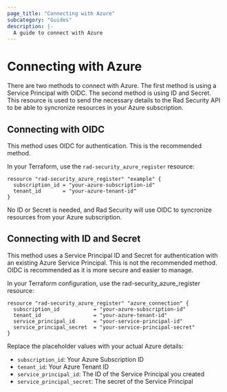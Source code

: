 ```yaml
---
page_title: "Connecting with Azure"
subcategory: "Guides"
description: |-
  A guide to connect with Azure
---
```


# Connecting with Azure

There are two methods to connect with Azure. The first method is using a Service Principal with OIDC. The second method is using ID and Secret. This resource is used to send the necessary details to the Rad Security API to be able to syncronize resources in your Azure subscription.

## Connecting with OIDC

This method uses OIDC for authentication. This is the recommended method.

In your Terraform, use the `rad-security_azure_register` resource:

```hcl
resource "rad-security_azure_register" "example" {
  subscription_id = "your-azure-subscription-id"
  tenant_id       = "your-azure-tenant-id"
}
```

No ID or Secret is needed, and Rad Security will use OIDC to syncronize resources from your Azure subscription.

## Connecting with ID and Secret

This method uses a Service Principal ID and Secret for authentication with an existing Azure Service Principal. This is not the recommended method. OIDC is recommended as it is more secure and easier to manage.

In your Terraform configuration, use the rad-security_azure_register resource:

```hcl
resource "rad-security_azure_register" "azure_connection" {
  subscription_id           = "your-azure-subscription-id"
  tenant_id                 = "your-azure-tenant-id"
  service_principal_id      = "your-service-principal-id"
  service_principal_secret  = "your-service-principal-secret"
}
```

Replace the placeholder values with your actual Azure details:

- `subscription_id`: Your Azure Subscription ID
- `tenant_id`: Your Azure Tenant ID
- `service_principal_id`: The ID of the Service Principal you created
- `service_principal_secret`: The secret of the Service Principal
